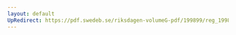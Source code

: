 ```yaml
---
layout: default
UpRedirect: https://pdf.swedeb.se/riksdagen-volumeG-pdf/199899/reg_199899/reg_199899_0400.pdf
---
```

